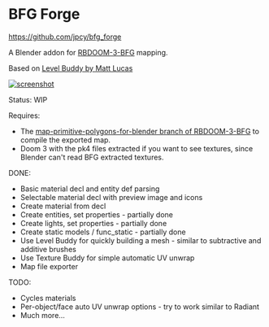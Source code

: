 # BFG Forge
https://github.com/jpcy/bfg_forge

A Blender addon for [RBDOOM-3-BFG](https://github.com/RobertBeckebans/RBDOOM-3-BFG) mapping.

Based on [Level Buddy by Matt Lucas](https://matt-lucas.itch.io/level-buddy)

[![screenshot](http://i.imgur.com/ipucRyN.png)](http://i.imgur.com/mTmWcBk.jpg)

Status: WIP

Requires:
* The [map-primitive-polygons-for-blender branch of RBDOOM-3-BFG](https://github.com/RobertBeckebans/RBDOOM-3-BFG/tree/map-primitive-polygons-for-blender) to compile the exported map.
* Doom 3 with the pk4 files extracted if you want to see textures, since Blender can't read BFG extracted textures.

DONE:
* Basic material decl and entity def parsing
* Selectable material decl with preview image and icons
* Create material from decl
* Create entities, set properties - partially done
* Create lights, set properties - partially done
* Create static models / func_static - partially done
* Use Level Buddy for quickly building a mesh - similar to subtractive and additive brushes
* Use Texture Buddy for simple automatic UV unwrap
* Map file exporter

TODO:
* Cycles materials
* Per-object/face auto UV unwrap options - try to work similar to Radiant
* Much more...
